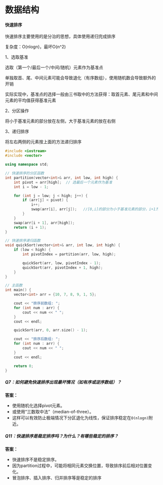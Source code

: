 # 数据结构



#### 快速排序

快速排序主要使用的是分治的思想，具体使用递归完成排序

复杂度：O(nlogn)，最坏O(n^2)

1、选取基准

选取（第一个/最后一个/中间/随机）元素作为基准点

单独取首、尾、中间元素可能会导致退化（有序数组），使用随机数会导致额外的开销

实际实现中，基准点的选择一般由三书取中的方法获得：取首元素、尾元素和中间元素的平均值获得基准元素

2、分区操作

将小于基准元素的部分放在左侧，大于基准元素的放在右侧

3、递归排序

将左右两侧的元素按上面的方法递归排序

```c++
#include <iostream>
#include <vector>

using namespace std;

// 快速排序的分区函数
int partition(vector<int>& arr, int low, int high) {
    int pivot = arr[high];  // 选最后一个元素作为基准
    int i = low - 1;

    for (int j = low; j < high; j++) {
        if (arr[j] < pivot) {
            i++;
            swap(arr[i], arr[j]);	//[0,i]的部分为小于基准元素的部分，i+1为基准元素，[i+2, high]为大于基准元素的部分
        }
    }
    swap(arr[i + 1], arr[high]);
    return (i + 1);
}

// 快速排序递归函数
void quickSort(vector<int>& arr, int low, int high) {
    if (low < high) {
        int pivotIndex = partition(arr, low, high);

        quickSort(arr, low, pivotIndex - 1);
        quickSort(arr, pivotIndex + 1, high);
    }
}

// 主函数
int main() {
    vector<int> arr = {10, 7, 8, 9, 1, 5};

    cout << "排序前数组: ";
    for (int num : arr) {
        cout << num << " ";
    }
    cout << endl;

    quickSort(arr, 0, arr.size() - 1);

    cout << "排序后数组: ";
    for (int num : arr) {
        cout << num << " ";
    }
    cout << endl;

    return 0;
}

```

##### **Q7：如何避免快速排序出现最坏情况（如有序或逆序数组）？**

**答案：**

- 使用随机化选择pivot元素。
- 或使用“三数取中法”（median-of-three）。
- 这样可以有效防止极端情况下分区退化为线性，保证排序稳定在`O(nlogn)`附近。

##### **Q11：快速排序是稳定排序吗？为什么？有哪些稳定的排序？**

**答案：**

- 快速排序不是稳定排序。
- 因为partition过程中，可能将相同元素交换位置，导致排序前后相对位置变化。
- 冒泡排序、插入排序、归并排序等是稳定的排序